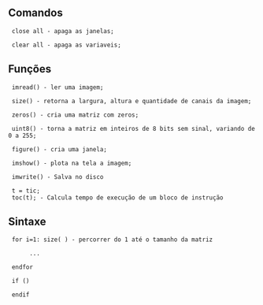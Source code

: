 ## Comandos

     close all - apaga as janelas;

     clear all - apaga as variaveis;

## Funções 

     imread() - ler uma imagem;

     size() - retorna a largura, altura e quantidade de canais da imagem;

     zeros() - cria uma matriz com zeros;

     uint8() - torna a matriz em inteiros de 8 bits sem sinal, variando de 0 a 255;

     figure() - cria uma janela;

     imshow() - plota na tela a imagem;
     
     imwrite() - Salva no disco
     
     t = tic;
     toc(t); - Calcula tempo de execução de um bloco de instrução

## Sintaxe

     for i=1: size( ) - percorrer do 1 até o tamanho da matriz

          ...

     endfor

     if ()

     endif
